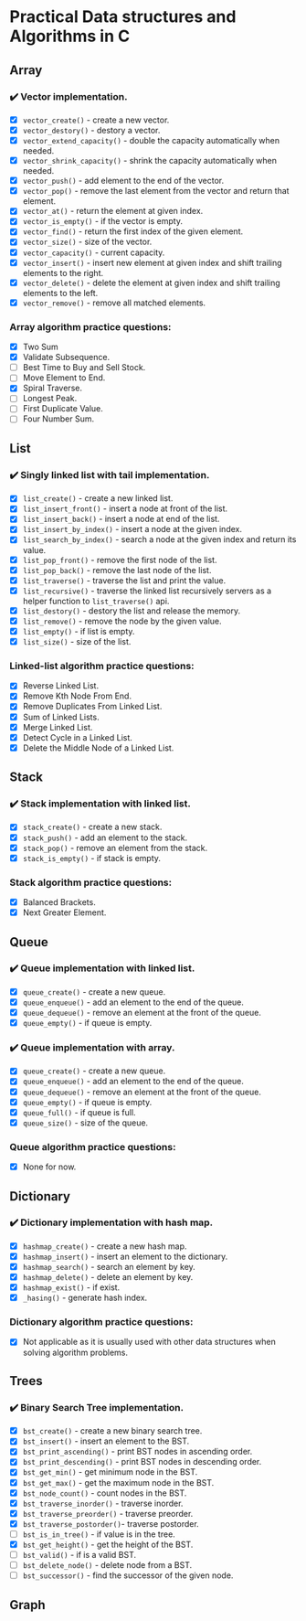 # Practical Data structures and Algorithms in C

## Array

### :heavy_check_mark: Vector implementation. 

- [x] `vector_create()`          - create a new vector.
- [x] `vector_destory()`         - destory a vector. 
- [x] `vector_extend_capacity()` - double the capacity automatically when needed.
- [x] `vector_shrink_capacity()` - shrink the capacity automatically when needed.
- [x] `vector_push()`            - add element to the end of the vector.
- [x] `vector_pop()`             - remove the last element from the vector and return that element.
- [x] `vector_at()`              - return the element at given index.
- [x] `vector_is_empty()`        - if the vector is empty.
- [x] `vector_find()`            - return the first index of the given element.
- [x] `vector_size()`            - size of the vector.
- [x] `vector_capacity()`        - current capacity.
- [x] `vector_insert()`          - insert new element at given index and shift trailing elements to the right.
- [x] `vector_delete()`          - delete the element at given index and shift trailing elements to the left.
- [x] `vector_remove()`          - remove all matched elements.

### Array algorithm practice questions:

- [x] Two Sum
- [x] Validate Subsequence.
- [ ] Best Time to Buy and Sell Stock.
- [ ] Move Element to End.
- [x] Spiral Traverse.
- [ ] Longest Peak.
- [ ] First Duplicate Value.
- [ ] Four Number Sum.

## List

### :heavy_check_mark: Singly linked list with tail implementation.

- [x] `list_create()`           - create a new linked list.
- [x] `list_insert_front()`     - insert a node at front of the list.
- [x] `list_insert_back()`      - insert a node at end of the list.
- [x] `list_insert_by_index()`  - insert a node at the given index.
- [x] `list_search_by_index()`  - search a node at the given index and return its value.
- [x] `list_pop_front()`        - remove the first node of the list.
- [x] `list_pop_back()`         - remove the last node of the list.
- [x] `list_traverse()`         - traverse the list and print the value.
- [x] `list_recursive()`        - traverse the linked list recursively servers as a helper function to `list_traverse()` api.
- [x] `list_destory()`          - destory the list and release the memory.
- [x] `list_remove()`           - remove the node by the given value.
- [x] `list_empty()`            - if list is empty.
- [x] `list_size()`             - size of the list.

### Linked-list algorithm practice questions: 

- [x] Reverse Linked List.
- [x] Remove Kth Node From End.
- [x] Remove Duplicates From Linked List.
- [x] Sum of Linked Lists.
- [x] Merge Linked List.
- [x] Detect Cycle in a Linked List.
- [x] Delete the Middle Node of a Linked List.

## Stack

### :heavy_check_mark: Stack implementation with linked list.

- [x] `stack_create()`          - create a new stack.
- [x] `stack_push()`            - add an element to the stack.
- [x] `stack_pop()`             - remove an element from the stack.
- [x] `stack_is_empty()`        - if stack is empty.

### Stack algorithm practice questions:

- [x] Balanced Brackets.
- [x] Next Greater Element.

## Queue

### :heavy_check_mark: Queue implementation with linked list.

- [x] `queue_create()`          - create a new queue.
- [x] `queue_enqueue()`         - add an element to the end of the queue.
- [x] `queue_dequeue()`         - remove an element at the front of the queue.
- [x] `queue_empty()`           - if queue is empty.

### :heavy_check_mark: Queue implementation with array.

- [x] `queue_create()`          - create a new queue.
- [x] `queue_enqueue()`         - add an element to the end of the queue.
- [x] `queue_dequeue()`         - remove an element at the front of the queue.
- [x] `queue_empty()`           - if queue is empty.
- [x] `queue_full()`            - if queue is full.
- [x] `queue_size()`            - size of the queue.

### Queue algorithm practice questions:

- [x] None for now. 

## Dictionary

### :heavy_check_mark: Dictionary implementation with hash map.

- [x] `hashmap_create()`        - create a new hash map.
- [x] `hashmap_insert()`        - insert an element to the dictionary.
- [x] `hashmap_search()`        - search an element by key.
- [x] `hashmap_delete()`        - delete an element by key.
- [x] `hashmap_exist()`         - if exist.
- [x] `_hasing()`               - generate hash index.

### Dictionary algorithm practice questions:

- [x] Not applicable as it is usually used with other data structures when solving algorithm problems.

## Trees

### :heavy_check_mark: Binary Search Tree implementation.

- [x] `bst_create()`            - create a new binary search tree.
- [x] `bst_insert()`            - insert an element to the BST.
- [x] `bst_print_ascending()`   - print BST nodes in ascending order.
- [x] `bst_print_descending()`  - print BST nodes in descending order.
- [x] `bst_get_min()`           - get minimum node in the BST.
- [x] `bst_get_max()`           - get the maximum node in the BST.
- [x] `bst_node_count()`        - count nodes in the BST.
- [x] `bst_traverse_inorder()`  - traverse inorder.
- [x] `bst_traverse_preorder()` - traverse preorder.
- [x] `bst_traverse_postorder()`- traverse postorder.
- [ ] `bst_is_in_tree()`        - if value is in the tree.
- [x] `bst_get_height()`        - get the height of the BST.
- [ ] `bst_valid()`             - if is a valid BST.
- [ ] `bst_delete_node()`       - delete node from a BST.
- [ ] `bst_successor()`         - find the successor of the given node.

## Graph
